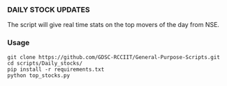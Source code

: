 ### DAILY STOCK UPDATES
  The script will give real time stats on the top movers of the day from NSE.

### Usage
    git clone https://github.com/GDSC-RCCIIT/General-Purpose-Scripts.git
    cd scripts/Daily_stocks/
    pip install -r requirements.txt
    python top_stocks.py